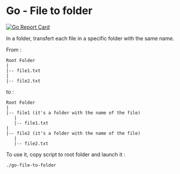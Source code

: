 # Go - File to folder

[![Go Report Card](https://goreportcard.com/badge/github.com/dtroncy/go-file-to-folder)](https://goreportcard.com/report/github.com/dtroncy/go-file-to-folder)

In a folder, transfert each file in a specific folder with the same name.

From :
````
Root Folder
|
|-- file1.txt
|
|-- file2.txt
````
to :
````
Root Folder
|
|-- file1 (it's a folder with the name of the file)
   |
   |-- file1.txt
|
|-- file2 (it's a folder with the name of the file)
   |
   |-- file2.txt
````

To use it, copy script to root folder and launch it :

````
./go-file-to-folder
````
